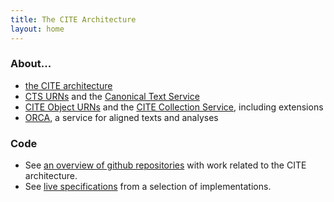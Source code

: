 ```yaml
---
title: The CITE Architecture
layout: home
---
```



### About... ###



- [the CITE architecture](about)
- [CTS URNs](ctsurn) and the [Canonical Text Service](cts)
- [CITE Object URNs](citeurn) and the [CITE Collection Service](citecoll), including extensions
- [ORCA](orca), a service for aligned texts and analyses



### Code ###

- See [an overview of github repositories](repos) with work related to the CITE architecture.
- See [live specifications](living-docs) from a selection of implementations.

